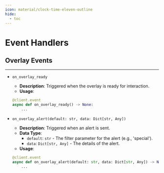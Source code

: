 ```yaml
---
icon: material/clock-time-eleven-outline
hide:  
  - toc
---
```


# Event Handlers

## Overlay Events
___

- `on_overlay_ready`
    - **Description**: Triggered when the overlay is ready for interaction.
    - **Usage**:
    ```python
    @client.event
    async def on_overlay_ready() -> None:
        ...
    ```

- `on_overlay_alert(default: str, data: Dict[str, Any])`
    - **Description**: Triggered when an alert is sent.
    - **Data Type**: 
      - `default`: `str` - The filter parameter for the alert (e.g., 'special').
      - `data`: `Dict[str, Any]` - The details of the alert.
    - **Usage**:
    ```python
    @client.event
    async def on_overlay_alert(default: str, data: Dict[str, Any]) -> None:
        ...
    ```